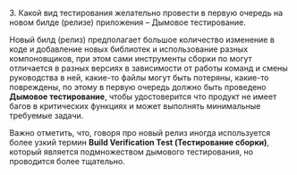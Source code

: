 ﻿3\. Какой вид тестирования желательно провести в первую очередь на новом билде (релизе) приложения – Дымовое тестирование.

Новый билд (релиз) предполагает большое количество изменение в коде и добавление новых библиотек и использование разных компоновщиков, при этом сами инструменты сборки по могут отличается в разных версиях в зависимости от работы команд и смены руководства в ней, какие-то файлы могут быть потеряны, какие-то повреждены, по этому в первую очередь должно быть проведено **Дымовое тестирование**, чтобы удостоверится что продукт не имеет багов в критических функциях и может выполнять минимальные требуемые задачи.

Важно отметить, что, говоря про новый релиз иногда используется более узкий термин **Build Verification Test (Тестирование сборки)**, который является подмножеством дымового тестирования, но проводится более тщательно.

